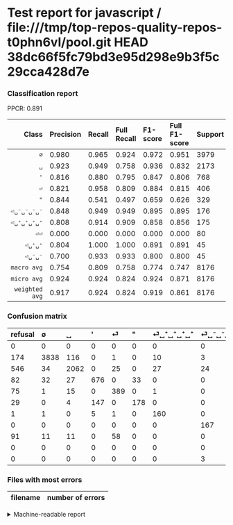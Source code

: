 # Test report for javascript / file:///tmp/top-repos-quality-repos-t0phn6vl/pool.git HEAD 38dc66f5fc79bd3e95d298e9b3f5c29cca428d7e

### Classification report

PPCR: 0.891

| Class | Precision | Recall | Full Recall | F1-score | Full F1-score | Support | Full Support | PPCR |
|------:|:----------|:-------|:------------|:---------|:---------|:--------|:-------------|:-----|
| `∅` | 0.980| 0.965| 0.924| 0.972| 0.951| 3979| 4153| 0.958 |
| `␣` | 0.923| 0.949| 0.758| 0.936| 0.832| 2173| 2719| 0.799 |
| `'` | 0.816| 0.880| 0.795| 0.847| 0.806| 768| 850| 0.904 |
| `⏎` | 0.821| 0.958| 0.809| 0.884| 0.815| 406| 481| 0.844 |
| `"` | 0.844| 0.541| 0.497| 0.659| 0.626| 329| 358| 0.919 |
| `⏎␣⁻␣⁻␣⁻␣⁻` | 0.848| 0.949| 0.949| 0.895| 0.895| 176| 176| 1.000 |
| `⏎␣⁺␣⁺␣⁺␣⁺` | 0.808| 0.914| 0.909| 0.858| 0.856| 175| 176| 0.994 |
| `⏎⏎` | 0.000| 0.000| 0.000| 0.000| 0.000| 80| 171| 0.468 |
| `⏎␣⁺␣⁺` | 0.804| 1.000| 1.000| 0.891| 0.891| 45| 45| 1.000 |
| `⏎␣⁻␣⁻` | 0.700| 0.933| 0.933| 0.800| 0.800| 45| 45| 1.000 |
| `macro avg` | 0.754| 0.809| 0.758| 0.774| 0.747| 8176| 9174| 0.891 |
| `micro avg` | 0.924| 0.924| 0.824| 0.924| 0.871| 8176| 9174| 0.891 |
| `weighted avg` | 0.917| 0.924| 0.824| 0.919| 0.861| 8176| 9174| 0.891 |

### Confusion matrix

|refusal|  ∅| ␣| '| ⏎| "| ⏎␣⁺␣⁺␣⁺␣⁺| ⏎␣⁻␣⁻␣⁻␣⁻| ⏎⏎| ⏎␣⁺␣⁺| ⏎␣⁻␣⁻| 
|:---|:---|:---|:---|:---|:---|:---|:---|:---|:---|:---|
|0 |0 |0 |0 |0 |0 |0 |0 |0 |0 |0 |
|174 |3838 |116 |0 |1 |0 |10 |3 |0 |2 |9 |
|546 |34 |2062 |0 |25 |0 |27 |24 |0 |1 |0 |
|82 |32 |27 |676 |0 |33 |0 |0 |0 |0 |0 |
|75 |1 |15 |0 |389 |0 |1 |0 |0 |0 |0 |
|29 |0 |4 |147 |0 |178 |0 |0 |0 |0 |0 |
|1 |1 |0 |5 |1 |0 |160 |0 |0 |8 |0 |
|0 |0 |0 |0 |0 |0 |0 |167 |0 |0 |9 |
|91 |11 |11 |0 |58 |0 |0 |0 |0 |0 |0 |
|0 |0 |0 |0 |0 |0 |0 |0 |0 |45 |0 |
|0 |0 |0 |0 |0 |0 |0 |3 |0 |0 |42 |

### Files with most errors

| filename | number of errors|
|:----:|:-----|

<details>
    <summary>Machine-readable report</summary>
```json
{
  "cl_report": {"\"": {"f1-score": 0.6592592592592593, "precision": 0.8436018957345972, "recall": 0.541033434650456, "support": 329}, "\u0027": {"f1-score": 0.8471177944862155, "precision": 0.8164251207729468, "recall": 0.8802083333333334, "support": 768}, "macro avg": {"f1-score": 0.774261775730861, "precision": 0.7542496676687211, "recall": 0.8089335037367608, "support": 8176}, "micro avg": {"f1-score": 0.9242906066536204, "precision": 0.9242906066536204, "recall": 0.9242906066536204, "support": 8176}, "weighted avg": {"f1-score": 0.9187118559375862, "precision": 0.9172670123404157, "recall": 0.9242906066536204, "support": 8176}, "\u2205": {"f1-score": 0.9721377912867275, "precision": 0.9798315037018126, "recall": 0.9645639607941694, "support": 3979}, "\u23ce": {"f1-score": 0.884090909090909, "precision": 0.820675105485232, "recall": 0.958128078817734, "support": 406}, "\u23ce\u23ce": {"f1-score": 0.0, "precision": 0.0, "recall": 0.0, "support": 80}, "\u23ce\u2423\u207a\u2423\u207a": {"f1-score": 0.8910891089108911, "precision": 0.8035714285714286, "recall": 1.0, "support": 45}, "\u23ce\u2423\u207a\u2423\u207a\u2423\u207a\u2423\u207a": {"f1-score": 0.8579088471849866, "precision": 0.8080808080808081, "recall": 0.9142857142857143, "support": 175}, "\u23ce\u2423\u207b\u2423\u207b": {"f1-score": 0.8, "precision": 0.7, "recall": 0.9333333333333333, "support": 45}, "\u23ce\u2423\u207b\u2423\u207b\u2423\u207b\u2423\u207b": {"f1-score": 0.8954423592493297, "precision": 0.8477157360406091, "recall": 0.9488636363636364, "support": 176}, "\u2423": {"f1-score": 0.9355716878402904, "precision": 0.9225950782997763, "recall": 0.9489185457892315, "support": 2173}},
  "cl_report_full": {"\"": {"f1-score": 0.6256590509666081, "precision": 0.8436018957345972, "recall": 0.4972067039106145, "support": 358}, "\u0027": {"f1-score": 0.8057210965435042, "precision": 0.8164251207729468, "recall": 0.7952941176470588, "support": 850}, "macro avg": {"f1-score": 0.7471822093598114, "precision": 0.7542496676687211, "recall": 0.7575038771774152, "support": 9174}, "micro avg": {"f1-score": 0.8711239193083573, "precision": 0.9242906066536204, "recall": 0.8237410071942446, "support": 9174}, "weighted avg": {"f1-score": 0.860985303798022, "precision": 0.9077362890658589, "recall": 0.8237410071942446, "support": 9174}, "\u2205": {"f1-score": 0.9511771995043371, "precision": 0.9798315037018126, "recall": 0.9241512159884421, "support": 4153}, "\u23ce": {"f1-score": 0.8146596858638744, "precision": 0.820675105485232, "recall": 0.8087318087318087, "support": 481}, "\u23ce\u23ce": {"f1-score": 0.0, "precision": 0.0, "recall": 0.0, "support": 171}, "\u23ce\u2423\u207a\u2423\u207a": {"f1-score": 0.8910891089108911, "precision": 0.8035714285714286, "recall": 1.0, "support": 45}, "\u23ce\u2423\u207a\u2423\u207a\u2423\u207a\u2423\u207a": {"f1-score": 0.8556149732620321, "precision": 0.8080808080808081, "recall": 0.9090909090909091, "support": 176}, "\u23ce\u2423\u207b\u2423\u207b": {"f1-score": 0.8, "precision": 0.7, "recall": 0.9333333333333333, "support": 45}, "\u23ce\u2423\u207b\u2423\u207b\u2423\u207b\u2423\u207b": {"f1-score": 0.8954423592493297, "precision": 0.8477157360406091, "recall": 0.9488636363636364, "support": 176}, "\u2423": {"f1-score": 0.8324586192975374, "precision": 0.9225950782997763, "recall": 0.7583670467083486, "support": 2719}},
  "ppcr": 0.8912143012862437
}
```
</details>
